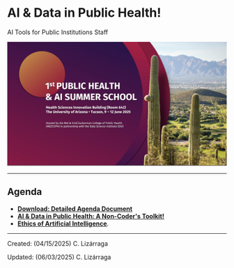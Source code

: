 # AI & Data in Public Health!
AI Tools for Public Institutions Staff 

<img src="https://github.com/ua-datalab/AI-for-Professionals/blob/main/images/AI_DataPublicHealth.png?raw=true" width=840>

***

## Agenda

* [**Download: Detailed Agenda Document**](https://github.com/ua-datalab/AI-for-Professionals/blob/main/docs/digital%20booklet%20FINAL_.pdf)
* [**AI & Data in Public Health: A Non-Coder's Toolkit!**](https://github.com/ua-datalab/AI-for-Professionals/wiki)
* [**Ethics of Artificial Intelligence**](https://tyson-swetnam.github.io/intro-gpt/ethics/). 
***
 
Created: (04/15/2025) C. Lizárraga

Updated: (06/03/2025) C. Lizárraga
